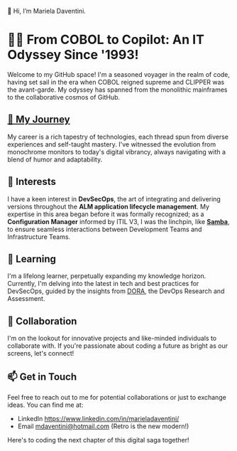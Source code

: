 👋 Hi, I’m Mariela Daventini.

# 👨‍💻 From COBOL to Copilot: An IT Odyssey Since '1993!

Welcome to my GitHub space! I'm a seasoned voyager in the realm of code, having set sail in the era when COBOL reigned supreme and CLIPPER was the avant-garde. My odyssey has spanned from the monolithic mainframes to the collaborative cosmos of GitHub.

## [🚀 My Journey](https://www.linkedin.com/in/marieladaventini/)
My career is a rich tapestry of technologies, each thread spun from diverse experiences and self-taught mastery. I've witnessed the evolution from monochrome monitors to today's digital vibrancy, always navigating with a blend of humor and adaptability.

## 👀 Interests
I have a keen interest in **DevSecOps**, the art of integrating and delivering versions  throughout the **ALM application lifecycle management**. My expertise in this area began before it was formally recognized; as a **Configuration Manager** informed by ITIL V3, I was the linchpin, like **[Samba](https://wiki.samba.org/index.php/Main_Page)**, to ensure seamless interactions between Development Teams and Infrastructure Teams.

## 🌱 Learning
I'm a lifelong learner, perpetually expanding my knowledge horizon. Currently, I'm delving into the latest in tech and best practices for DevSecOps, guided by the insights from [DORA](https://dora.dev/), the DevOps Research and Assessment.

## 💞️ Collaboration
I'm on the lookout for innovative projects and like-minded individuals to collaborate with. If you're passionate about coding a future as bright as our screens, let's connect!

## 📫 Get in Touch
Feel free to reach out to me for potential collaborations or just to exchange ideas. You can find me at:

- LinkedIn https://www.linkedin.com/in/marieladaventini/
- Email mdaventini@hotmail.com (Retro is the new modern!)

Here's to coding the next chapter of this digital saga together!

<!---
marieladaventini/marieladaventini is a ✨ special ✨ repository because its `README.md` (this file) appears on your GitHub profile.
You can click the Preview link to take a look at your changes.
--->
